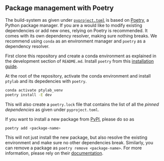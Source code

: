 ## Package management with Poetry

The build-system as given under [`pyproject.toml`](pyproject.toml) is based on [Poetry](https://python-poetry.org/), a Python package manager. If you are a would like to modify existing dependencies or add new ones, relying on Poetry is recommended. It comes with its own dependency resolver, making sure nothing breaks. We recommend using `conda` as an environment manager and `poetry` as a dependency resolver.

First clone this repository and create a conda environment as explained in the development section of `README.md`. Install `poetry` from this [installation guide](https://python-poetry.org/docs/#installing-with-pipx). 

At the root of the repository, activate the conda environment and install `ptylab` and its depedencies with `poetry`.

```bash
conda activate ptylab_venv
poetry install -E dev
```

This will also create a `poetry.lock` file that contains the list of all the *pinned dependencies* as given under `pyproject.toml`.

If you want to install a new package from [PyPI](https://pypi.org/project/pip/), please do so as

```bash
poetry add <package-name>
``` 

This will not just install the new package, but also resolve the existing environment and make sure no other dependencies break. Similarly, you can remove a package as `poetry remove <package-name>`. For more information, please rely on their [documentation](https://python-poetry.org/docs/basic-usage/). 